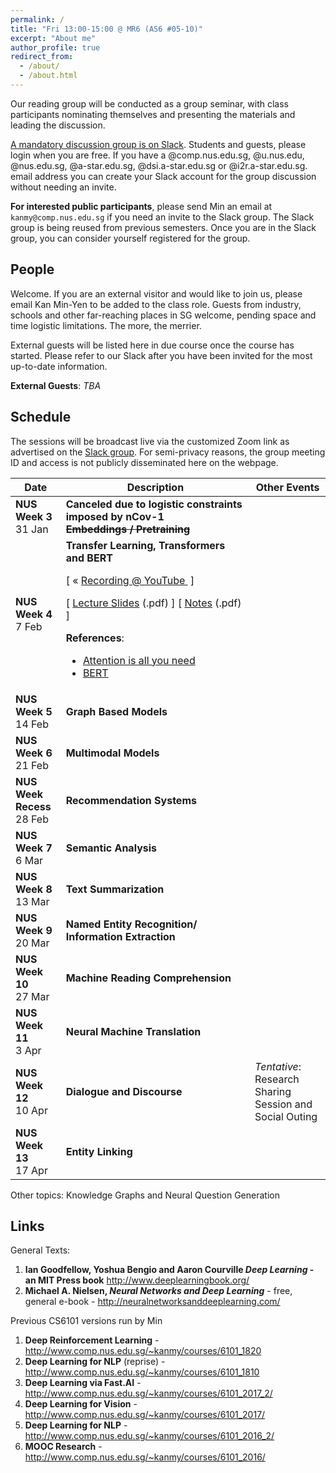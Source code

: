 ```yaml
---
permalink: /
title: "Fri 13:00-15:00 @ MR6 (AS6 #05-10)"
excerpt: "About me"
author_profile: true
redirect_from:
  - /about/
  - /about.html
---
```



Our reading group will be conducted as a group seminar, with class participants nominating themselves and presenting the materials and leading the discussion.

<a href="http://cs6101.slack.com/">A mandatory discussion group is on Slack</a>. Students and guests, please login when you are free. If you have a @comp.nus.edu.sg, @u.nus.edu, @nus.edu.sg, @a-star.edu.sg, @dsi.a-star.edu.sg or @i2r.a-star.edu.sg. email address you can create your Slack account for the group discussion without needing an invite.

**For interested public participants**, please send Min an email at ```kanmy@comp.nus.edu.sg``` if you need an invite to the Slack group.  The Slack group is being reused from previous semesters.  Once you are in the Slack group, you can consider yourself registered for the group.

## People

Welcome. If you are an external visitor and would like to join us, please email Kan Min-Yen to be added to the class role. Guests from industry, schools and other far-reaching places in SG welcome, pending space and time logistic limitations. The more, the merrier.

External guests will be listed here in due course once the course has started. Please refer to our Slack after you have been invited for the most up-to-date information.

**External Guests**: _TBA_


## Schedule

The sessions will be broadcast live via the customized Zoom link as advertised on the [Slack group](http://cs6101.slack.com).  For semi-privacy reasons, the group meeting ID and access is not publicly disseminated here on the webpage.

<table class="table table-striped">
<thead class="thead-inverse"><tr><th>Date</th><th width="60%">Description</th><th>Other Events</th></tr></thead>
<tbody>
<tr>
  <td><b>NUS Week 3</b><br />31 Jan
  </td>
  <td>
  <strong>
Canceled due to logistic constraints imposed by nCov-1<br/>
<s>Embeddings / Pretraining</s> </strong>
  </td>
  <td>
  </td>
</tr>
<tr>
  <td><b>NUS Week 4</b><br />7 Feb
  </td>
  <td>
    <strong>
    Transfer Learning, Transformers and BERT
    </strong>
    <p>
      [&nbsp;«&nbsp;<a href="#" data-toggle="#div1">Recording&nbsp;@&nbsp;YouTube&nbsp;</a>&nbsp;]
      <div id="div1" style="display:none">
        <iframe width="700" height="500" src="https://www.youtube.com/embed/1k7aOtqgTtY" frameborder="0" allow="accelerometer; autoplay; encrypted-media; gyroscope; picture-in-picture"></iframe>
      </div>
    </p>
    <p>
      [ <a href="https://drive.google.com/open?id=141WhVD8Em6-T5cVjOjFj5frOrwl_sItjtdWKvvQX5m0">Lecture Slides</a> (.pdf) ]
      [ <a href="https://docs.google.com/document/d/1W7W85hfr9bP9vjKxsDkHtXdyPsCZOx8pt5CxquzvSbc">Notes</a> (.pdf) ]
    </p>
    <p><strong>References</strong>:
    <ul>
      <li><a href="https://arxiv.org/abs/1706.03762">Attention is all you need</a></li>
      <li><a href="https://arxiv.org/abs/1810.04805">BERT</a></li>
    </ul>
    </p>
  </td>
  <td>
  </td>
</tr>
<tr>
  <td><b>NUS Week 5</b><br />14 Feb
  </td>
  <td><strong>
    Graph Based Models
  </strong>
<br />
  </td>
  <td>
  </td>
</tr>
<tr>
  <td><b>NUS Week 6</b><br />21 Feb
  </td>
  <td>
  <strong>
    Multimodal Models
  </strong>
</td>
  <td>
</td>
</tr>
<tr>
  <td><b>NUS Week Recess</b><br />28 Feb
  </td>
  <td>
  <strong>
    Recommendation Systems
  </strong>
  </td>
  <td>
  </td>
</tr>
<tr>
  <td><b>NUS Week 7</b><br />6 Mar
  </td>
  <td>
  <strong>
    Semantic Analysis
  </strong>
<td></td>
<tr>
  <td><b>NUS Week 8</b><br />13 Mar
  </td>
  <td>
  <strong>
    Text Summarization
  </strong>
</td>
  <td>
  </td>
</tr>
<tr>
  <td><b>NUS Week 9</b><br />20 Mar
  </td>
  <td>
  <strong>
    Named Entity Recognition/ Information Extraction
  </strong>
</td>
  <td></td>
</tr>
<tr>
  <td><b>NUS Week 10</b><br />27 Mar
  </td>
  <td>
  <strong>
    Machine Reading Comprehension
  </strong>
  </td>
  <td>
  </td>
</tr>
<tr>
  <td><b>NUS Week 11</b><br />3 Apr
  </td>
  <td>
  <strong>
    Neural Machine Translation
  </strong>
  </td>
  <td>
  </td>
</tr>
<tr>
  <td><b>NUS Week 12</b><br />10 Apr
  </td>
  <td>
    <strong>
      Dialogue and Discourse
    </strong>
</td>
  <td><em>Tentative</em>: Research Sharing Session and Social Outing
  </td>
</tr>
<tr>
  <td><b>NUS Week 13</b><br />17 Apr
  </td>
  <td>
    <strong>
      Entity Linking
    </strong>
</td>
  <td>
  </td>
</tr>
</td></tr></tbody></table>

Other topics: Knowledge Graphs and Neural Question Generation

## Links

General Texts:

1. **Ian Goodfellow, Yoshua Bengio and Aaron Courville _Deep Learning_  - an MIT Press book** <a href="http://www.deeplearningbook.org/">http://www.deeplearningbook.org/</a>
1. **Michael A. Nielsen, _Neural Networks and Deep Learning_** - free, general e-book - <a href="http://neuralnetworksanddeeplearning.com/">http://neuralnetworksanddeeplearning.com/</a>

Previous CS6101 versions run by Min

1. **Deep Reinforcement Learning** - <a href="http://www.comp.nus.edu.sg/~kanmy/courses/6101_1820/">http://www.comp.nus.edu.sg/~kanmy/courses/6101_1820</a>
1. **Deep Learning for NLP** (reprise) - <a href="http://www.comp.nus.edu.sg/~kanmy/courses/6101_1810/">http://www.comp.nus.edu.sg/~kanmy/courses/6101_1810</a>
1. **Deep Learning via Fast.AI** - <a href="http://www.comp.nus.edu.sg/~kanmy/courses/6101_2017_2/">http://www.comp.nus.edu.sg/~kanmy/courses/6101_2017_2/</a>
1. **Deep Learning for Vision** - <a href="http://www.comp.nus.edu.sg/~kanmy/courses/6101_2017/">http://www.comp.nus.edu.sg/~kanmy/courses/6101_2017/</a>
1. **Deep Learning for NLP** - <a href="http://www.comp.nus.edu.sg/~kanmy/courses/6101_2016_2/">http://www.comp.nus.edu.sg/~kanmy/courses/6101_2016_2/</a>
1. **MOOC Research** - <a href="http://www.comp.nus.edu.sg/~kanmy/courses/6101_2016/">http://www.comp.nus.edu.sg/~kanmy/courses/6101_2016/</a>
